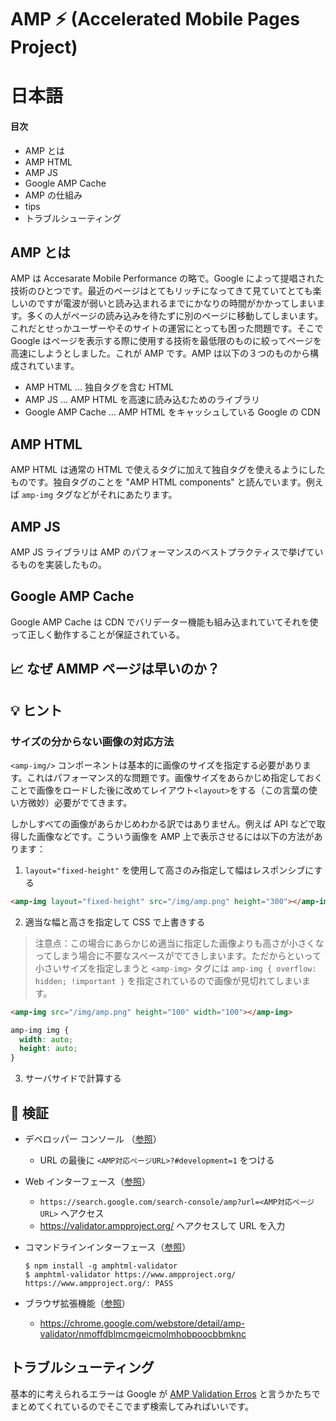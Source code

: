 # AMP ⚡ (Accelerated Mobile Pages Project)

# 日本語

#### 目次

- AMP とは
- AMP HTML
- AMP JS
- Google AMP Cache
- AMP の仕組み
- tips
- トラブルシューティング

## AMP とは

AMP は Accesarate Mobile Performance の略で。Google によって提唱された技術のひとつです。最近のページはとてもリッチになってきて見ていてとても楽しいのですが電波が弱いと読み込まれるまでにかなりの時間がかかってしまいます。多くの人がページの読み込みを待たずに別のページに移動してしまいます。これだとせっかユーザーやそのサイトの運営にとっても困った問題です。そこで Google はページを表示する際に使用する技術を最低限のものに絞ってページを高速にしようとしました。これが AMP です。AMP は以下の３つのものから構成されています。

* AMP HTML ... 独自タグを含む HTML
* AMP JS ... AMP HTML を高速に読み込むためのライブラリ
* Google AMP Cache ... AMP HTML をキャッシュしている Google の CDN

## AMP HTML

AMP HTML は通常の HTML で使えるタグに加えて独自タグを使えるようにしたものです。独自タグのことを "AMP HTML components" と読んでいます。例えば `amp-img` タグなどがそれにあたります。

## AMP JS

AMP JS ライブラリは AMP のパフォーマンスのベストプラクティスで挙げているものを実装したもの。

## Google AMP Cache 

Google AMP Cache は CDN でバリデーター機能も組み込まれていてそれを使って正しく動作することが保証されている。


## :chart_with_upwards_trend: なぜ AMMP ページは早いのか？

## :bulb: ヒント

### サイズの分からない画像の対応方法
`<amp-img/>` コンポーネントは基本的に画像のサイズを指定する必要があります。これはパフォーマンス的な問題です。画像サイズをあらかじめ指定しておくことで画像をロードした後に改めてレイアウト`<layout>`をする（この言葉の使い方微妙）必要がでてきます。

しかしすべての画像があらかじめわかる訳ではありません。例えば API などで取得した画像などです。こういう画像を AMP 上で表示させるには以下の方法があります：

1. `layout="fixed-height"` を使用して高さのみ指定して幅はレスポンシブにする

  ```html
  <amp-img layout="fixed-height" src="/img/amp.png" height="300"></amp-img>
  ```
  
2. 適当な幅と高さを指定して CSS で上書きする
  > 注意点：この場合にあらかじめ適当に指定した画像よりも高さが小さくなってしまう場合に不要なスペースがでてきしまいます。ただからといって小さいサイズを指定しまうと `<amp-img>` タグには `amp-img { overflow: hidden; !important }` を指定されているので画像が見切れてしまいます。
  
  ```html
  <amp-img src="/img/amp.png" height="100" width="100"></amp-img>
  ```
  ```css
  amp-img img {
    width: auto;
    height: auto;
  }
  ```
  
3. サーバサイドで計算する


## :mag_right: 検証

* デベロッパー コンソール （[参照][bowser-developer-console]）
  * URL の最後に `<AMP対応ページURL>?#development=1` をつける
* Web インターフェース（[参照][web-interface]）
  * `https://search.google.com/search-console/amp?url=<AMP対応ページURL>` へアクセス  
  * https://validator.ampproject.org/ へアクセスして URL を入力
* コマンドラインインターフェース（[参照][command-line-tool]）

  ```
  $ npm install -g amphtml-validator
  $ amphtml-validator https://www.ampproject.org/
  https://www.ampproject.org/: PASS
  ```
  
* ブラウザ拡張機能（[参照][browser-extension]）
  * https://chrome.google.com/webstore/detail/amp-validator/nmoffdblmcmgeicmolmhobpoocbbmknc

[bowser-developer-console]: https://www.ampproject.org/docs/guides/validate#browser-developer-console
[web-interface]: https://www.ampproject.org/docs/guides/validate#web-interface
[command-line-tool]: https://www.ampproject.org/docs/guides/validate#command-line-tool
[browser-extension]: https://www.ampproject.org/docs/guides/validate#browser-extension


## トラブルシューティング

基本的に考えられるエラーは Google が [AMP Validation Erros](https://www.ampproject.org/docs/reference/validation_errors) と言うかたちでまとめてくれているのでそこでまず検索してみればいいです。


